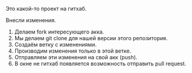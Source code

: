 Это какой-то проект на гитхаб.

Внесли изменения.

1. Делаем fork интересующего акка.
2. Мы делаем git clone для нашей версии этого репозитория.
3. Создаём ветку с изменениями.
4. Производим изменения только в этой ветке.
5. Отправляем эти изменения на свой акк (push).
6. В окне не гитхаб появляется возможность отправить pull request.
